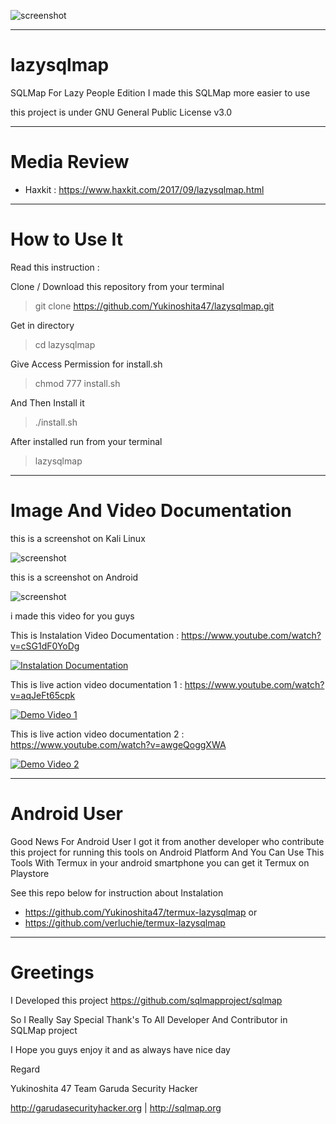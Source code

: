![screenshot](https://scontent.fpku3-1.fna.fbcdn.net/v/t1.0-9/21557750_2042741135953712_5078261438831460254_n.jpg?oh=2f97d6a6bd568345cca1076e5eead7c4&oe=5A5ED863)

______________________________________
# lazysqlmap

SQLMap For Lazy People Edition I made this SQLMap more easier to use

this project is under GNU General Public License v3.0

______________________________________
# Media Review

- Haxkit : https://www.haxkit.com/2017/09/lazysqlmap.html
______________________________________
# How to Use It

Read this instruction :

Clone / Download this repository from your terminal

> git clone https://github.com/Yukinoshita47/lazysqlmap.git

Get in directory 

> cd lazysqlmap

Give Access Permission for install.sh

> chmod 777 install.sh

And Then Install it

> ./install.sh

After installed run from your terminal

> lazysqlmap

______________________________________
# Image And Video Documentation

this is a screenshot on Kali Linux

![screenshot](https://2.bp.blogspot.com/-aO-u7o9yaN8/WbugDrf0xkI/AAAAAAAABok/4FahXSb3MSI9Xe2ABOwN514KPJvBhY5gACLcBGAs/s640/Screenshot%2Bfrom%2B2017-09-15%2B16%253A37%253A41.png)


this is a screenshot on Android

![screenshot](https://scontent-sin6-2.xx.fbcdn.net/v/t31.0-0/p480x480/21731631_910735625746940_8174915939289644754_o.jpg?oh=fcd3dbb64b2c31ac4800d737c90151fd&oe=5A5CF8BB)

i made this video for you guys

This is Instalation Video Documentation : https://www.youtube.com/watch?v=cSG1dF0YoDg

[![Instalation Documentation](https://i.ytimg.com/vi/cSG1dF0YoDg/hqdefault.jpg)](https://www.youtube.com/watch?v=cSG1dF0YoDg)

This is live action video documentation 1 : https://www.youtube.com/watch?v=aqJeFt65cpk

[![Demo Video 1](https://i.ytimg.com/vi/aqJeFt65cpk/hqdefault.jpg)](https://www.youtube.com/watch?v=aqJeFt65cpk)

This is live action video documentation 2 : https://www.youtube.com/watch?v=awgeQoggXWA

[![Demo Video 2](https://i.ytimg.com/vi/awgeQoggXWA/hqdefault.jpg)](https://www.youtube.com/watch?v=awgeQoggXWA)

______________________________________
# Android User 

Good News For Android User I got it from another developer who contribute this project for running this tools on Android Platform And You Can Use This Tools With Termux in your android smartphone you can get it Termux on Playstore

See this repo below for instruction about Instalation 

 - https://github.com/Yukinoshita47/termux-lazysqlmap
 or
 - https://github.com/verluchie/termux-lazysqlmap

______________________________________
# Greetings

I Developed this project https://github.com/sqlmapproject/sqlmap

So I Really Say Special Thank's To All Developer And Contributor in SQLMap project

I Hope you guys enjoy it and as always have nice day

Regard

Yukinoshita 47 Team Garuda Security Hacker

http://garudasecurityhacker.org | http://sqlmap.org
